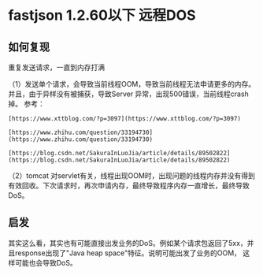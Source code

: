 # fastjson 1.2.60以下 远程DOS

## 如何复现

重复发送请求，一直到内存打满

（1）发送单个请求，会导致当前线程OOM，导致当前线程无法申请更多的内存。并且，由于异样没有被捕获，导致Server 异常，出现500错误，当前线程crash掉。
    参考：
    
    [https://www.xttblog.com/?p=3097](https://www.xttblog.com/?p=3097)
    
    [https://www.zhihu.com/question/33194730](https://www.zhihu.com/question/33194730)
    
    [https://blog.csdn.net/SakuraInLuoJia/article/details/89502822](https://blog.csdn.net/SakuraInLuoJia/article/details/89502822)

（2）tomcat 对servlet有关，线程出现OOM时，出现问题的线程内存并没有得到有效回收。下次请求时，再次申请内存，最终导致程序内存一直增长，最终导致DoS。

## 启发

其实这么看，其实也有可能直接出发业务的DoS。例如某个请求包返回了5xx，并且response出现了"Java heap space"特征。说明可能出发了业务的OOM，
这样可能也会导致DoS。

